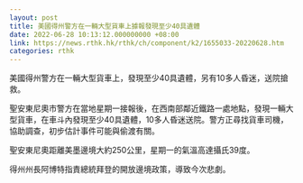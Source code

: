 ```yaml
---
layout: post
title: 美國得州警方在一輛大型貨車上據報發現至少40具遺體
date: 2022-06-28 10:13:12.000000000 +08:00
link: https://news.rthk.hk/rthk/ch/component/k2/1655033-20220628.htm
categories: rthk
---
```


美國得州警方在一輛大型貨車上，發現至少40具遺體，另有10多人昏迷，送院搶救。

聖安東尼奧市警方在當地星期一接報後，在西南部鄰近鐵路一處地點，發現一輛大型貨車，在車斗內發現至少40具遺體，10多人昏迷送院。警方正尋找貨車司機，協助調查，初步估計事件可能與偷渡有關。

聖安東尼奧距離美墨邊境大約250公里，星期一的氣溫高達攝氏39度。

得州州長阿博特指責總統拜登的開放邊境政策，導致今次悲劇。

